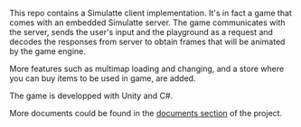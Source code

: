 This repo contains a Simulatte client implementation. It's in fact a game that comes with an embedded Simulatte server. The game communicates with the server, sends the user's input and the playground as a request and decodes the responses from server to obtain frames that will be animated by the game engine.

More features such as multimap loading and changing, and a store where you can buy items to be used in game, are added.

The game is developped with Unity and C#.

More documents could be found in the [documents section](https://github.com/Ironica/project-ironica) of the project.
